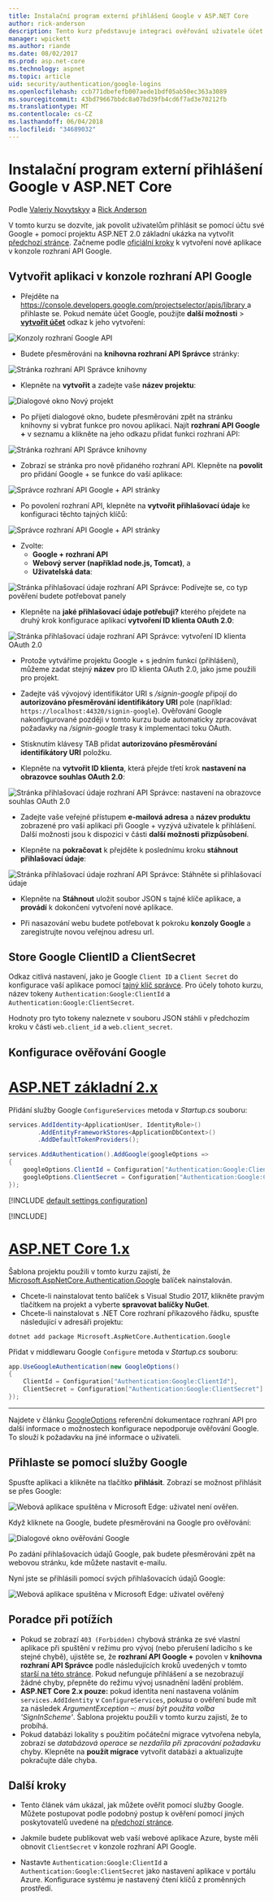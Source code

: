 ```yaml
---
title: Instalační program externí přihlášení Google v ASP.NET Core
author: rick-anderson
description: Tento kurz představuje integraci ověřování uživatele účet Google do existující aplikace ASP.NET Core.
manager: wpickett
ms.author: riande
ms.date: 08/02/2017
ms.prod: asp.net-core
ms.technology: aspnet
ms.topic: article
uid: security/authentication/google-logins
ms.openlocfilehash: ccb771dbefefb007aede1bdf05ab50ec363a3089
ms.sourcegitcommit: 43bd79667bbdc8a07bd39fb4cd6f7ad3e70212fb
ms.translationtype: MT
ms.contentlocale: cs-CZ
ms.lasthandoff: 06/04/2018
ms.locfileid: "34689032"
---
```

# <a name="google-external-login-setup-in-aspnet-core"></a>Instalační program externí přihlášení Google v ASP.NET Core

Podle [Valeriy Novytskyy](https://github.com/01binary) a [Rick Anderson](https://twitter.com/RickAndMSFT)

V tomto kurzu se dozvíte, jak povolit uživatelům přihlásit se pomocí účtu své Google + pomocí projektu ASP.NET 2.0 základní ukázka na vytvořit [předchozí stránce](xref:security/authentication/social/index). Začneme podle [oficiální kroky](https://developers.google.com/identity/sign-in/web/devconsole-project) k vytvoření nové aplikace v konzole rozhraní API Google.

## <a name="create-the-app-in-google-api-console"></a>Vytvořit aplikaci v konzole rozhraní API Google

* Přejděte na [ https://console.developers.google.com/projectselector/apis/library ](https://console.developers.google.com/projectselector/apis/library) a přihlaste se. Pokud nemáte účet Google, použijte **další možnosti** > **[vytvořit účet](https://accounts.google.com/SignUpWithoutGmail?service=cloudconsole&continue=https%3A%2F%2Fconsole.developers.google.com%2Fprojectselector%2Fapis%2Flibrary&ltmpl=api)**  odkaz k jeho vytvoření:

![Konzoly rozhraní Google API](index/_static/GoogleConsoleLogin.png)

* Budete přesměrováni na **knihovna rozhraní API Správce** stránky:

![Stránka rozhraní API Správce knihovny](index/_static/GoogleConsoleSwitchboard.png)

* Klepněte na **vytvořit** a zadejte vaše **název projektu**:

![Dialogové okno Nový projekt](index/_static/GoogleConsoleNewProj.png)

* Po přijetí dialogové okno, budete přesměrováni zpět na stránku knihovny si vybrat funkce pro novou aplikaci. Najít **rozhraní API Google +** v seznamu a klikněte na jeho odkazu přidat funkci rozhraní API:

![Stránka rozhraní API Správce knihovny](index/_static/GoogleConsoleChooseApi.png)

* Zobrazí se stránka pro nově přidaného rozhraní API. Klepněte na **povolit** pro přidání Google + se funkce do vaší aplikace:

![Správce rozhraní API Google + API stránky](index/_static/GoogleConsoleEnableApi.png)

* Po povolení rozhraní API, klepněte na **vytvořit přihlašovací údaje** ke konfiguraci těchto tajných klíčů:

![Správce rozhraní API Google + API stránky](index/_static/GoogleConsoleGoCredentials.png)

* Zvolte:
   * **Google + rozhraní API**
   * **Webový server (například node.js, Tomcat)**, a
   * **Uživatelská data**:

![Stránka přihlašovací údaje rozhraní API Správce: Podívejte se, co typ pověření budete potřebovat panely](index/_static/GoogleConsoleChooseCred.png)

* Klepněte na **jaké přihlašovací údaje potřebuji?** kterého přejdete na druhý krok konfigurace aplikací **vytvoření ID klienta OAuth 2.0**:

![Stránka přihlašovací údaje rozhraní API Správce: vytvoření ID klienta OAuth 2.0](index/_static/GoogleConsoleCreateClient.png)

* Protože vytváříme projektu Google + s jedním funkcí (přihlášení), můžeme zadat stejný **název** pro ID klienta OAuth 2.0, jako jsme použili pro projekt.

* Zadejte váš vývojový identifikátor URI s */signin-google* připojí do **autorizováno přesměrování identifikátory URI** pole (například: `https://localhost:44320/signin-google`). Ověřování Google nakonfigurované později v tomto kurzu bude automaticky zpracovávat požadavky na */signin-google* trasy k implementaci toku OAuth.

* Stisknutím klávesy TAB přidat **autorizováno přesměrování identifikátory URI** položku.

* Klepněte na **vytvořit ID klienta**, která přejde třetí krok **nastavení na obrazovce souhlas OAuth 2.0**:

![Stránka přihlašovací údaje rozhraní API Správce: nastavení na obrazovce souhlas OAuth 2.0](index/_static/GoogleConsoleAddCred.png)

* Zadejte vaše veřejné přístupem **e-mailová adresa** a **název produktu** zobrazené pro vaši aplikaci při Google + vyzývá uživatele k přihlášení. Další možnosti jsou k dispozici v části **další možnosti přizpůsobení**.

* Klepněte na **pokračovat** k přejděte k poslednímu kroku **stáhnout přihlašovací údaje**:

![Stránka přihlašovací údaje rozhraní API Správce: Stáhněte si přihlašovací údaje](index/_static/GoogleConsoleFinish.png)

* Klepněte na **Stáhnout** uložit soubor JSON s tajné klíče aplikace, a **provádí** k dokončení vytvoření nové aplikace.

* Při nasazování webu budete potřebovat k pokroku **konzoly Google** a zaregistrujte novou veřejnou adresu url.

## <a name="store-google-clientid-and-clientsecret"></a>Store Google ClientID a ClientSecret

Odkaz citlivá nastavení, jako je Google `Client ID` a `Client Secret` do konfigurace vaší aplikace pomocí [tajný klíč správce](xref:security/app-secrets). Pro účely tohoto kurzu, název tokeny `Authentication:Google:ClientId` a `Authentication:Google:ClientSecret`.

Hodnoty pro tyto tokeny naleznete v souboru JSON stáhli v předchozím kroku v části `web.client_id` a `web.client_secret`.

## <a name="configure-google-authentication"></a>Konfigurace ověřování Google

# <a name="aspnet-core-2xtabaspnetcore2x"></a>[ASP.NET základní 2.x](#tab/aspnetcore2x/)

Přidání služby Google `ConfigureServices` metoda v *Startup.cs* souboru:

```csharp
services.AddIdentity<ApplicationUser, IdentityRole>()
        .AddEntityFrameworkStores<ApplicationDbContext>()
        .AddDefaultTokenProviders();

services.AddAuthentication().AddGoogle(googleOptions =>
{
    googleOptions.ClientId = Configuration["Authentication:Google:ClientId"];
    googleOptions.ClientSecret = Configuration["Authentication:Google:ClientSecret"];
});
```

[!INCLUDE [default settings configuration](includes/default-settings.md)]

[!INCLUDE[](~/includes/chain-auth-providers.md)]

# <a name="aspnet-core-1xtabaspnetcore1x"></a>[ASP.NET Core 1.x](#tab/aspnetcore1x/)

Šablona projektu použili v tomto kurzu zajistí, že [Microsoft.AspNetCore.Authentication.Google](https://www.nuget.org/packages/Microsoft.AspNetCore.Authentication.Google) balíček nainstalován.

* Chcete-li nainstalovat tento balíček s Visual Studio 2017, klikněte pravým tlačítkem na projekt a vyberte **spravovat balíčky NuGet**.
* Chcete-li nainstalovat s .NET Core rozhraní příkazového řádku, spusťte následující v adresáři projektu:

`dotnet add package Microsoft.AspNetCore.Authentication.Google`

Přidat v middlewaru Google `Configure` metoda v *Startup.cs* souboru:

```csharp
app.UseGoogleAuthentication(new GoogleOptions()
{
    ClientId = Configuration["Authentication:Google:ClientId"],
    ClientSecret = Configuration["Authentication:Google:ClientSecret"]
});
```

---

Najdete v článku [GoogleOptions](/dotnet/api/microsoft.aspnetcore.builder.googleoptions) referenční dokumentace rozhraní API pro další informace o možnostech konfigurace nepodporuje ověřování Google. To slouží k požadavku na jiné informace o uživateli.

## <a name="sign-in-with-google"></a>Přihlaste se pomocí služby Google

Spusťte aplikaci a klikněte na tlačítko **přihlásit**. Zobrazí se možnost přihlásit se přes Google:

![Webová aplikace spuštěna v Microsoft Edge: uživatel není ověřen.](index/_static/DoneGoogle.png)

Když kliknete na Google, budete přesměrováni na Google pro ověřování:

![Dialogové okno ověřování Google](index/_static/GoogleLogin.png)

Po zadání přihlašovacích údajů Google, pak budete přesměrováni zpět na webovou stránku, kde můžete nastavit e-mailu.

Nyní jste se přihlásili pomocí svých přihlašovacích údajů Google:

![Webová aplikace spuštěna v Microsoft Edge: uživatel ověřený](index/_static/Done.png)

## <a name="troubleshooting"></a>Poradce při potížích

* Pokud se zobrazí `403 (Forbidden)` chybová stránka ze své vlastní aplikace při spuštění v režimu pro vývoj (nebo přerušení ladicího s ke stejné chybě), ujistěte se, že **rozhraní API Google +** povolen v **knihovna rozhraní API Správce** podle následujících kroků uvedených v tomto [starší na této stránce](#create-the-app-in-google-api-console). Pokud nefunguje přihlášení a se nezobrazují žádné chyby, přepněte do režimu vývoj usnadnění ladění problém.
* **ASP.NET Core 2.x pouze:** pokud identita není nastavena voláním `services.AddIdentity` v `ConfigureServices`, pokusu o ověření bude mít za následek *ArgumentException –: musí být použita volba 'SignInScheme'*. Šablona projektu použili v tomto kurzu zajistí, že to probíhá.
* Pokud databázi lokality s použitím počáteční migrace vytvořena nebyla, zobrazí se *databázová operace se nezdařila při zpracování požadavku* chyby. Klepněte na **použít migrace** vytvořit databázi a aktualizujte pokračujte dále chyba.

## <a name="next-steps"></a>Další kroky

* Tento článek vám ukázal, jak můžete ověřit pomocí služby Google. Můžete postupovat podle podobný postup k ověření pomocí jiných poskytovatelů uvedené na [předchozí stránce](xref:security/authentication/social/index).

* Jakmile budete publikovat web vaší webové aplikace Azure, byste měli obnovit `ClientSecret` v konzole rozhraní API Google.

* Nastavte `Authentication:Google:ClientId` a `Authentication:Google:ClientSecret` jako nastavení aplikace v portálu Azure. Konfigurace systému je nastavený čtení klíčů z proměnných prostředí.
